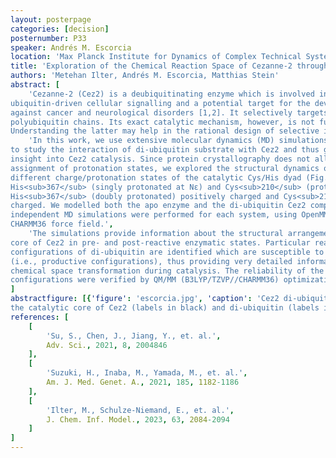 ```yaml
---
layout: posterpage
categories: [decision]
posternumber: P33
speaker: Andrés M. Escorcia
location: 'Max Planck Institute for Dynamics of Complex Technical Systems, Magdeburg (DE)'
title: 'Exploration of the Chemical Reaction Space of Cezanne-2 through MD and QM/MM'
authors: 'Metehan Ilter, Andrés M. Escorcia, Matthias Stein'
abstract: [
    'Cezanne-2 (Cez2) is a deubiquitinating enzyme which is involved in the regulation of
ubiquitin-driven cellular signalling and a potential target for the development of drugs
against cancer and neurological disorders [1,2]. It selectively targets Lys11-linked
polyubiquitin chains. Its exact catalytic mechanism, however, is not fully resolved yet.
Understanding the latter may help in the rational design of selective inhibitors.',
    'In this work, we use extensive molecular dynamics (MD) simulations in explicit water
to study the interaction of di-ubiquitin substrate with Cez2 and thus get molecular
insight into Cez2 catalysis. Since protein crystallography does not allow the
assignment of protonation states, we explored the structural dynamics of Cez2 in
different charge/protonation states of the catalytic Cys/His dyad (Fig. 1; [3]): i) both
His<sub>367</sub> (singly protonated at Nε) and Cys<sub>210</sub> (protonated) with neutral charge, and ii)
His<sub>367</sub> (doubly protonated) positively charged and Cys<sub>210</sub> (deprotonated) negatively
charged. We modelled both the apo enzyme and the di-ubiquitin Cez2 complex. Four
independent MD simulations were performed for each system, using OpenMM and the
CHARMM36 force field.',
    'The simulations provide information about the structural arrangements of the catalytic
core of Cez2 in pre- and post-reactive enzymatic states. Particular reactive spatial
configurations of di-ubiquitin are identified which are susceptible to hydrolysis by Cez2
(i.e., productive configurations), thus providing very detailed information on the
chemical space transformation during catalysis. The reliability of the productive
configurations were verified by QM/MM (B3LYP/TZVP//CHARMM36) optimizations.'
]
abstractfigure: [{'figure': 'escorcia.jpg', 'caption': 'Cez2 di-ubiquitin complex optimized by QM/MM. For clarity, only relevant parts of both
the catalytic core of Cez2 (labels in black) and di-ubiquitin (labels in blue) are shown.'}]
references: [
    [
        'Su, S., Chen, J., Jiang, Y., et. al.',
        Adv. Sci., 2021, 8, 2004846
    ],
    [
        'Suzuki, H., Inaba, M., Yamada, M., et. al.',
        Am. J. Med. Genet. A., 2021, 185, 1182-1186
    ],
    [
        'Ilter, M., Schulze-Niemand, E., et. al.',
        J. Chem. Inf. Model., 2023, 63, 2084-2094
    ]
]
---
```

